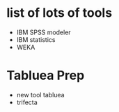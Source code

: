# list of lots of tools
- IBM SPSS modeler
- IBM statistics
- WEKA

# Tabluea Prep
- new tool tabluea
- trifecta
